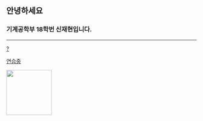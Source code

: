 ## 안녕하세요

### 기계공학부 18학번 신재현입니다.
***
[?](https://www.youtube.com/watch?v=VlMEGBsw6j8)

 [연습중](https://www.youtube.com/watch?v=tx6pF4WzuMA) 


<a href="https://www.instagram.com/jae_hyeonn_/">
<img src="https://user-images.githubusercontent.com/101272544/158044102-ae7eb0de-a59e-456e-ab80-15235dd43a46.svg" height = 120 width = 120>
</a>